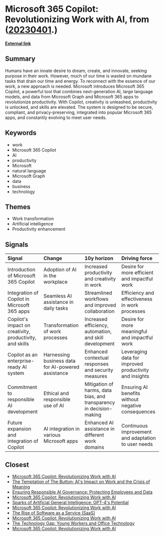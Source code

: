 # __Microsoft 365 Copilot: Revolutionizing Work with AI__, from ([20230401](https://kghosh.substack.com/p/20230401).)

__[External link](https://blogs.microsoft.com/blog/2023/03/16/introducing-microsoft-365-copilot-your-copilot-for-work/)__



## Summary

Humans have an innate desire to dream, create, and innovate, seeking purpose in their work. However, much of our time is wasted on mundane tasks that drain our time and energy. To reconnect with the essence of our work, a new approach is needed. Microsoft introduces Microsoft 365 Copilot, a powerful tool that combines next-generation AI, large language models, and data from Microsoft Graph and Microsoft 365 apps to revolutionize productivity. With Copilot, creativity is unleashed, productivity is unlocked, and skills are elevated. The system is designed to be secure, compliant, and privacy-preserving, integrated into popular Microsoft 365 apps, and constantly evolving to meet user needs.

## Keywords

* work
* Microsoft 365 Copilot
* AI
* productivity
* Microsoft
* natural language
* Microsoft Graph
* data
* business
* technology

## Themes

* Work transformation
* Artificial intelligence
* Productivity enhancement

## Signals

| Signal                                                   | Change                                             | 10y horizon                                                         | Driving force                                          |
|:---------------------------------------------------------|:---------------------------------------------------|:--------------------------------------------------------------------|:-------------------------------------------------------|
| Introduction of Microsoft 365 Copilot                    | Adoption of AI in the workplace                    | Increased productivity and creativity in work                       | Desire for more efficient and impactful work           |
| Integration of Copilot in Microsoft 365 apps             | Seamless AI assistance in daily tasks              | Streamlined workflows and improved collaboration                    | Efficiency and effectiveness in work processes         |
| Copilot's impact on creativity, productivity, and skills | Transformation of work processes                   | Increased efficiency, automation, and skill development             | Desire for more meaningful and impactful work          |
| Copilot as an enterprise-ready AI system                 | Harnessing business data for AI-powered assistance | Enhanced contextual responses and security measures                 | Leveraging data for improved productivity and insights |
| Commitment to responsible AI development                 | Ethical and responsible use of AI                  | Mitigation of harms, data bias, and transparency in decision-making | Ensuring AI benefits without negative consequences     |
| Future expansion and integration of Copilot              | AI integration in various Microsoft apps           | Enhanced AI assistance in different work domains                    | Continuous improvement and adaptation to user needs    |

## Closest

* [Microsoft 365 Copilot: Revolutionizing Work with AI](590d9ca642d30a1f2e4720f11b28474f)
* [The Temptation of The Button: AI's Impact on Work and the Crisis of Meaning](3cdcaf35e46bb5b431f299c44a448b9f)
* [Ensuring Responsible AI Governance: Protecting Employees and Data](d4390e62256a0c3c19306c1ebc3ffb5b)
* [Microsoft 365 Copilot: Revolutionizing Work with AI](590d9ca642d30a1f2e4720f11b28474f)
* [Sparks of Artificial General Intelligence: GPT-4's Potential](d7a339503dbb7c228209c98702d1afcf)
* [Microsoft 365 Copilot: Revolutionizing Work with AI](590d9ca642d30a1f2e4720f11b28474f)
* [The Rise of Software as a Service (SaaS)](62f0c80f0091e9b15465cd516137b05e)
* [Microsoft 365 Copilot: Revolutionizing Work with AI](590d9ca642d30a1f2e4720f11b28474f)
* [The Technology Gap: Young Workers and Office Technology](5ae1107c845692a2acadc6565babc91b)
* [Microsoft 365 Copilot: Revolutionizing Work with AI](590d9ca642d30a1f2e4720f11b28474f)